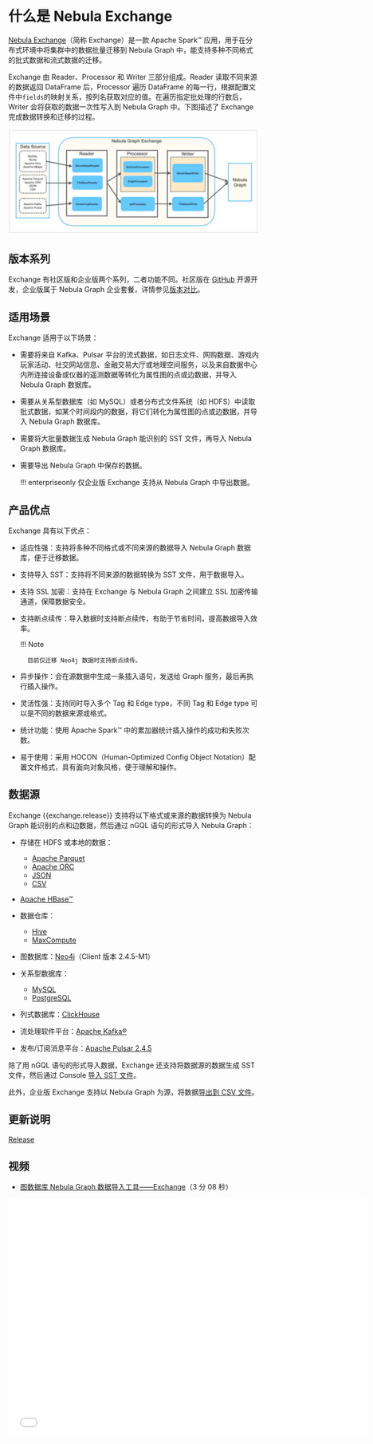 # 什么是 Nebula Exchange

[Nebula Exchange](https://github.com/vesoft-inc/nebula-exchange)（简称 Exchange）是一款 Apache Spark&trade; 应用，用于在分布式环境中将集群中的数据批量迁移到 Nebula Graph 中，能支持多种不同格式的批式数据和流式数据的迁移。

Exchange 由 Reader、Processor 和 Writer 三部分组成。Reader 读取不同来源的数据返回 DataFrame 后，Processor 遍历 DataFrame 的每一行，根据配置文件中`fields`的映射关系，按列名获取对应的值。在遍历指定批处理的行数后，Writer 会将获取的数据一次性写入到 Nebula Graph 中。下图描述了 Exchange 完成数据转换和迁移的过程。

![Nebula Graph&reg; Exchange 由 Reader、Processor、Writer 组成，可以完成多种不同格式和来源的数据向 Nebula Graph 的迁移](../figs/ex-ug-003.png "Nebula Graph&reg; Exchange 转数据转换和迁移的过程")

## 版本系列

Exchange 有社区版和企业版两个系列，二者功能不同。社区版在 [GitHub](https://github.com/vesoft-inc/nebula-exchange) 开源开发，企业版属于 Nebula Graph 企业套餐，详情参见[版本对比](https://nebula-graph.com.cn/pricing/)。

## 适用场景

Exchange 适用于以下场景：

- 需要将来自 Kafka、Pulsar 平台的流式数据，如日志文件、网购数据、游戏内玩家活动、社交网站信息、金融交易大厅或地理空间服务，以及来自数据中心内所连接设备或仪器的遥测数据等转化为属性图的点或边数据，并导入 Nebula Graph 数据库。

- 需要从关系型数据库（如 MySQL）或者分布式文件系统（如 HDFS）中读取批式数据，如某个时间段内的数据，将它们转化为属性图的点或边数据，并导入 Nebula Graph 数据库。

- 需要将大批量数据生成 Nebula Graph 能识别的 SST 文件，再导入 Nebula Graph 数据库。

- 需要导出 Nebula Graph 中保存的数据。

  !!! enterpriseonly
        仅企业版 Exchange 支持从 Nebula Graph 中导出数据。

## 产品优点

Exchange 具有以下优点：

- 适应性强：支持将多种不同格式或不同来源的数据导入 Nebula Graph 数据库，便于迁移数据。

- 支持导入 SST：支持将不同来源的数据转换为 SST 文件，用于数据导入。

- 支持 SSL 加密：支持在 Exchange 与 Nebula Graph 之间建立 SSL 加密传输通道，保障数据安全。

- 支持断点续传：导入数据时支持断点续传，有助于节省时间，提高数据导入效率。

  !!! Note

        目前仅迁移 Neo4j 数据时支持断点续传。

- 异步操作：会在源数据中生成一条插入语句，发送给 Graph 服务，最后再执行插入操作。

- 灵活性强：支持同时导入多个 Tag 和 Edge type，不同 Tag 和 Edge type 可以是不同的数据来源或格式。

- 统计功能：使用 Apache Spark&trade; 中的累加器统计插入操作的成功和失败次数。

- 易于使用：采用 HOCON（Human-Optimized Config Object Notation）配置文件格式，具有面向对象风格，便于理解和操作。

## 数据源

Exchange {{exchange.release}} 支持将以下格式或来源的数据转换为 Nebula Graph 能识别的点和边数据，然后通过 nGQL 语句的形式导入 Nebula Graph：

- 存储在 HDFS 或本地的数据：
  - [Apache Parquet](../use-exchange/ex-ug-import-from-parquet.md)
  - [Apache ORC](../use-exchange/ex-ug-import-from-orc.md)
  - [JSON](../use-exchange/ex-ug-import-from-json.md)
  - [CSV](../use-exchange/ex-ug-import-from-csv.md)

- [Apache HBase&trade;](../use-exchange/ex-ug-import-from-hbase.md)

- 数据仓库：

  - [Hive](../use-exchange/ex-ug-import-from-hive.md)
  - [MaxCompute](../use-exchange/ex-ug-import-from-maxcompute.md)

- 图数据库：[Neo4j](../use-exchange/ex-ug-import-from-neo4j.md)（Client 版本 2.4.5-M1）

- 关系型数据库：
  - [MySQL](../use-exchange/ex-ug-import-from-mysql.md)
  - [PostgreSQL](../use-exchange/ex-ug-import-from-mysql.md)

- 列式数据库：[ClickHouse](../use-exchange/ex-ug-import-from-clickhouse.md)

- 流处理软件平台：[Apache Kafka&reg;](../use-exchange/ex-ug-import-from-kafka.md)

- 发布/订阅消息平台：[Apache Pulsar 2.4.5](../use-exchange/ex-ug-import-from-pulsar.md)

除了用 nGQL 语句的形式导入数据，Exchange 还支持将数据源的数据生成 SST 文件，然后通过 Console [导入 SST 文件](../use-exchange/ex-ug-import-from-sst.md)。

此外，企业版 Exchange 支持以 Nebula Graph 为源，将数据[导出到 CSV 文件](../use-exchange/ex-ug-export-from-nebula.md)。

## 更新说明

[Release](https://github.com/vesoft-inc/nebula-exchange/releases/tag/{{exchange.tag}})

## 视频

* [图数据库 Nebula Graph 数据导入工具——Exchange](https://www.bilibili.com/video/BV1Pq4y177D9)（3 分 08 秒）
<iframe src="//player.bilibili.com/player.html?aid=546003709&bvid=BV1Pq4y177D9&cid=352387808&page=1&high_quality=1" scrolling="no" border="0" frameborder="no" framespacing="0" allowfullscreen="true" width="720px" height="480px"> </iframe>
